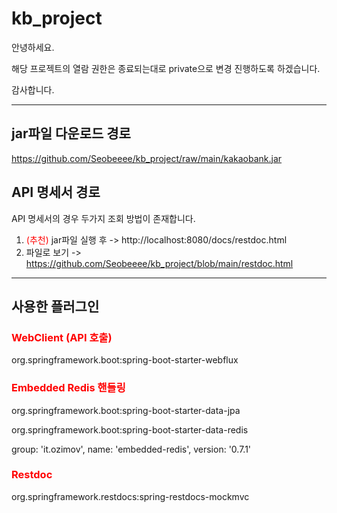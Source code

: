 # kb_project

안녕하세요.

해당 프로젝트의 열람 권한은 종료되는대로 private으로 변경 진행하도록 하겠습니다.

감사합니다.

---

## jar파일 다운로드 경로
https://github.com/Seobeeee/kb_project/raw/main/kakaobank.jar

## API 명세서 경로
API 명세서의 경우 두가지 조회 방법이 존재합니다.

1. <font color=red>(추천)</font> jar파일 실행 후 -> http://localhost:8080/docs/restdoc.html
2. 파일로 보기 -> https://github.com/Seobeeee/kb_project/blob/main/restdoc.html

---

## 사용한 플러그인

### <font color=red>WebClient (API 호출)</font>
org.springframework.boot:spring-boot-starter-webflux


### <font color = red>Embedded Redis 핸들링</font>
org.springframework.boot:spring-boot-starter-data-jpa

org.springframework.boot:spring-boot-starter-data-redis

group: 'it.ozimov', name: 'embedded-redis', version: '0.7.1'

### <font color = red>Restdoc</font>

org.springframework.restdocs:spring-restdocs-mockmvc